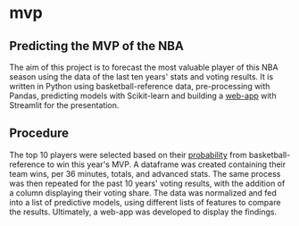 # mvp
## Predicting the MVP of the NBA

The aim of this project is to forecast the most valuable player of this NBA season using the data of the last ten years' stats and voting results.
It is written in Python using basketball-reference data, pre-processing with Pandas, predicting models with Scikit-learn and building a [web-app](https://michalissak-mvp-streamlit-app-aqocmg.streamlit.app/) with Streamlit for the presentation.

## Procedure
The top 10 players were selected based on their [probability](https://www.basketball-reference.com/friv/mvp.html) from basketball-reference to win this year's MVP. A dataframe was created containing their team wins, per 36 minutes, totals, and advanced stats. The same process was then repeated for the past 10 years' voting results, with the addition of a column displaying their voting share. The data was normalized and fed into a list of predictive models, using different lists of features to compare the results. Ultimately, a web-app was developed to display the findings.